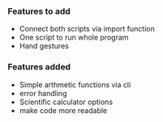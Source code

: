 ### Features to add
- Connect both scripts via import function
- One script to run whole program
- Hand gestures


### Features added
- Simple arthmetic functions via cli
- error handling 
- Scientific calculator options
- make code more readable